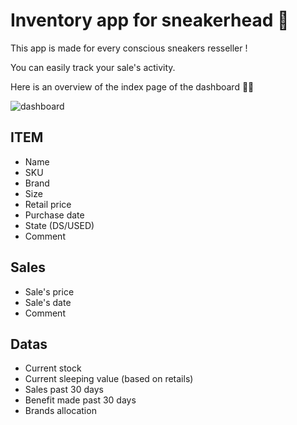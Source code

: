 # Inventory app for sneakerhead 👟

This app is made for every conscious sneakers resseller !

You can easily track your sale's activity.

Here is an overview of the index page of the dashboard 🙌🏼

![dashboard](https://i.postimg.cc/Kc3bw6KZ/Capture-d-e-cran-2023-02-13-a-11-19-37.png)


## ITEM
- Name
- SKU
- Brand
- Size
- Retail price
- Purchase date
- State (DS/USED)
- Comment

## Sales
- Sale's price
- Sale's date
- Comment

## Datas
- Current stock
- Current sleeping value (based on retails)
- Sales past 30 days
- Benefit made past 30 days
- Brands allocation
